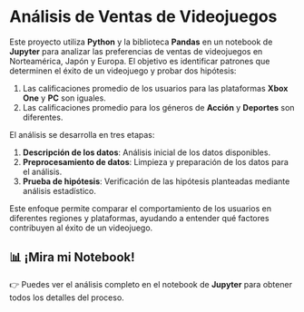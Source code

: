 # Análisis de Ventas de Videojuegos

Este proyecto utiliza **Python** y la biblioteca **Pandas** en un notebook de **Jupyter** para analizar las preferencias de ventas de videojuegos en Norteamérica, Japón y Europa. El objetivo es identificar patrones que determinen el éxito de un videojuego y probar dos hipótesis:

1. Las calificaciones promedio de los usuarios para las plataformas **Xbox One** y **PC** son iguales.
2. Las calificaciones promedio para los géneros de **Acción** y **Deportes** son diferentes.

El análisis se desarrolla en tres etapas:

1. **Descripción de los datos**: Análisis inicial de los datos disponibles.
2. **Preprocesamiento de datos**: Limpieza y preparación de los datos para el análisis.
3. **Prueba de hipótesis**: Verificación de las hipótesis planteadas mediante análisis estadístico.

Este enfoque permite comparar el comportamiento de los usuarios en diferentes regiones y plataformas, ayudando a entender qué factores contribuyen al éxito de un videojuego.

## 📊 ¡Mira mi Notebook!

👉 Puedes ver el análisis completo en el notebook de **Jupyter** para obtener todos los detalles del proceso.
